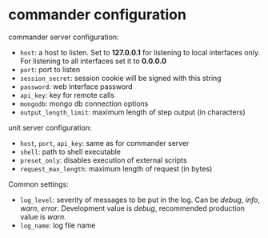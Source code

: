 commander configuration
=======================

commander server configuration:

* `host`: a host to listen. Set to **127.0.0.1** for listening to local interfaces only. 
  For listening to all interfaces set it to **0.0.0.0**
* `port`: port to listen
* `session_secret`: session cookie will be signed with this string
* `password`: web interface password
* `api_key`: key for remote calls
* `mongodb`: mongo db connection options
* `output_length_limit`: maximum length of step output (in characters)

unit server configuration:

* `host`, `port`, `api_key`: same as for commander server
* `shell`: path to shell executable
* `preset_only`: disables execution of external scripts
* `request_max_length`: maximum length of request (in bytes)

Common settings:

* `log_level`: severity of messages to be put in the log. Can be _debug_, _info_, _warn_, _error_. 
  Development value is _debug_, recommended production value is _warn_.
* `log_name`: log file name
